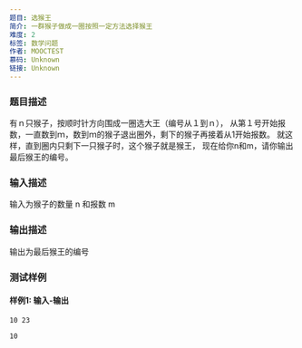 ```yaml
---
题目: 选猴王
简介: 一群猴子做成一圈按照一定方法选择猴王
难度: 2
标签: 数学问题
作者: MOOCTEST
慕码: Unknown
链接: Unknown
---
```


### 题目描述

有ｎ只猴子，按顺时针方向围成一圈选大王（编号从１到ｎ），
从第１号开始报数，一直数到ｍ，数到ｍ的猴子退出圈外，剩下的猴子再接着从1开始报数。
就这样，直到圈内只剩下一只猴子时，这个猴子就是猴王，
现在给你n和m，请你输出最后猴王的编号。

### 输入描述

输入为猴子的数量 n 和报数 m

### 输出描述

输出为最后猴王的编号

### 测试样例

#### 样例1: 输入-输出

```
10 23
```

```
10
```

